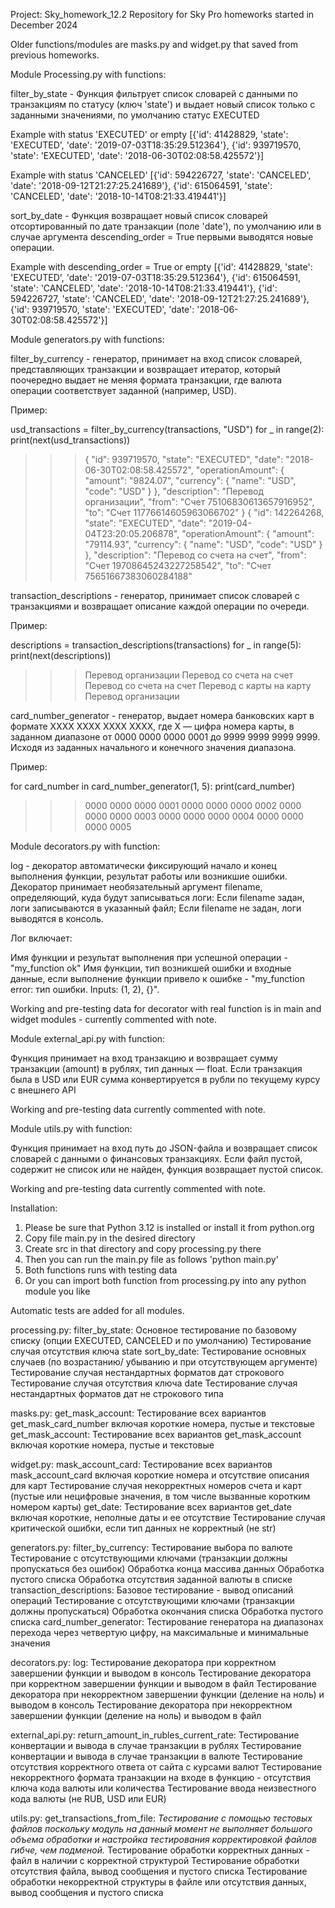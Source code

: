 Project: Sky_homework_12.2
Repository for Sky Pro homeworks started in December 2024

Older functions/modules are masks.py and widget.py that saved from previous homeworks.

Module Processing.py with functions:

filter_by_state - Функция фильтрует список словарей с данными по транзакциям
по статусу (ключ 'state') и выдает новый список только с заданными значениями,
по умолчанию статус EXECUTED

Example with status 'EXECUTED' or empty
[{'id': 41428829, 'state': 'EXECUTED', 'date': '2019-07-03T18:35:29.512364'},
{'id': 939719570, 'state': 'EXECUTED', 'date': '2018-06-30T02:08:58.425572'}]

Example with status 'CANCELED'
[{'id': 594226727, 'state': 'CANCELED', 'date': '2018-09-12T21:27:25.241689'},
{'id': 615064591, 'state': 'CANCELED', 'date': '2018-10-14T08:21:33.419441'}]


sort_by_date - Функция возвращает новый список словарей отсортированный
по дате транзакции (поле 'date'), по умолчанию или в случае аргумента
descending_order = True первыми выводятся новые операции.

Example with descending_order = True or empty
[{'id': 41428829, 'state': 'EXECUTED', 'date': '2019-07-03T18:35:29.512364'},
{'id': 615064591, 'state': 'CANCELED', 'date': '2018-10-14T08:21:33.419441'},
{'id': 594226727, 'state': 'CANCELED', 'date': '2018-09-12T21:27:25.241689'},
{'id': 939719570, 'state': 'EXECUTED', 'date': '2018-06-30T02:08:58.425572'}]

Module generators.py with functions:

filter_by_currency - генератор, принимает на вход список словарей, представляющих транзакции и возвращает
итератор, который поочередно выдает не меняя формата транзакции,
где валюта операции соответствует заданной (например, USD).

Пример:

usd_transactions = filter_by_currency(transactions, "USD")
for _ in range(2):
    print(next(usd_transactions))

>>> {
          "id": 939719570,
          "state": "EXECUTED",
          "date": "2018-06-30T02:08:58.425572",
          "operationAmount": {
              "amount": "9824.07",
              "currency": {
                  "name": "USD",
                  "code": "USD"
              }
          },
          "description": "Перевод организации",
          "from": "Счет 75106830613657916952",
          "to": "Счет 11776614605963066702"
      }
      {
              "id": 142264268,
              "state": "EXECUTED",
              "date": "2019-04-04T23:20:05.206878",
              "operationAmount": {
                  "amount": "79114.93",
                  "currency": {
                      "name": "USD",
                      "code": "USD"
                  }
              },
              "description": "Перевод со счета на счет",
              "from": "Счет 19708645243227258542",
              "to": "Счет 75651667383060284188"

transaction_descriptions - генератор, принимает список словарей с транзакциями и возвращает описание
каждой операции по очереди.

Пример:

descriptions = transaction_descriptions(transactions)
for _ in range(5):
    print(next(descriptions))

>>> Перевод организации
    Перевод со счета на счет
    Перевод со счета на счет
    Перевод с карты на карту
    Перевод организации

card_number_generator - генератор, выдает номера банковских карт в формате 
XXXX XXXX XXXX XXXX,  где Х — цифра номера карты, в заданном диапазоне
от 0000 0000 0000 0001 до 9999 9999 9999 9999.
Исходя из заданных начального и конечного значения диапазона.

Пример:

for card_number in card_number_generator(1, 5):
    print(card_number)

>>> 0000 0000 0000 0001
    0000 0000 0000 0002
    0000 0000 0000 0003
    0000 0000 0000 0004
    0000 0000 0000 0005

Module decorators.py with function:

log - декоратор автоматически фиксирующий начало и конец выполнения функции, результат работы или возникшие ошибки.
Декоратор принимает необязательный аргумент filename, определяющий, куда будут записываться логи:
Если filename задан, логи записываются в указанный файл;
Если filename не задан, логи выводятся в консоль.  

Лог включает:

Имя функции и результат выполнения при успешной операции - "my_function ok"
Имя функции, тип возникшей ошибки и входные данные, если выполнение функции привело к ошибке - 
"my_function error: тип ошибки. Inputs: (1, 2), {}".

Working and pre-testing data for decorator with real function is in main and widget modules - 
currently commented with note.

Module external_api.py with function:

Функция принимает на вход транзакцию и возвращает сумму транзакции (amount)
в рублях, тип данных — float. Если транзакция была в USD или EUR
сумма конвертируется в рубли по текущему курсу с внешнего API

Working and pre-testing data currently commented with note.

Module utils.py with function:

Функция принимает на вход путь до JSON-файла и возвращает список словарей
с данными о финансовых транзакциях. Если файл пустой, содержит не список или не найден,
функция возвращает пустой список.

Working and pre-testing data currently commented with note.


Installation:

1. Please be sure that Python 3.12 is installed or install it from python.org
2. Copy file main.py in the desired directory
3. Create src in that directory and copy processing.py there
4. Then you can run the main.py file as follows 'python main.py'
5. Both functions runs with testing data
6. Or you can import both function from processing.py into any python module you like 

Automatic tests are added for all modules.

processing.py:
    filter_by_state:
        Основное тестирование по базовому списку (опции EXECUTED, CANCELED и по умолчанию)
        Тестирование случая отсутствия ключа state
    sort_by_date:
        Тестирование основных случаев (по возрастанию/ убыванию и при отсутствующем аргументе)
        Тестирование случая нестандартных форматов дат строкового
        Тестирование случая отсутствия ключа date
        Тестирование случая нестандартных форматов дат не строкового типа 

masks.py:
    get_mask_account:
        Тестирование всех вариантов get_mask_card_number включая короткие номера, пустые и текстовые
    get_mask_account: 
        Тестирование всех вариантов get_mask_account включая короткие номера, пустые и текстовые

widget.py:
    mask_account_card:
        Тестирование всех вариантов mask_account_card включая короткие номера и отсутствие описания для карт
        Тестирование случая некорректных номеров счета и карт (пустые или нецифровые значения, в том числе вызванные коротким номером карты)
    get_date:
        Тестирование всех вариантов get_date включая короткие, неполные даты и ee отсутствие
        Тестирование случая критической ошибки, если тип данных не корректный (не str)

generators.py:
    filter_by_currency:
        Тестирование выбора по валюте
        Тестирование с отсутствующими ключами (транзакции должны пропускаться без ошибок)
        Обработка конца массива данных
        Обработка пустого списка
        Обработка отсутствия заданной валюты в списке
    transaction_descriptions:
        Базовое тестирование - вывод описаний операций
        Тестирование с отсутствующими ключами (транзакции должны пропускаться)
        Обработка окончания списка
        Обработка пустого списка
    card_number_generator:
        Тестирование генератора на диапазонах перехода через четвертую цифру,
        на максимальные и минимальные значения

decorators.py:
    log:
        Тестирование декоратора при корректном завершении функции и выводом в консоль
        Тестирование декоратора при корректном завершении функции и выводом в файл
        Тестирование декоратора при некорректном завершении функции (деление на ноль) и выводом в консоль
        Тестирование декоратора при некорректном завершении функции (деление на ноль) и выводом в файл


external_api.py:
    return_amount_in_rubles_current_rate:
        Тестирование конвертации и вывода в случае транзакции в рублях
        Тестирование конвертации и вывода в случае транзакции в валюте
        Тестирование отсутствия корректного ответа от сайта с курсами валют
        Тестирование некорректного формата транзакции на входе в функцию - отсутствия ключа кода валюты или количества
        Тестирование ввода неизвестного кода валюты (не RUB, USD или EUR)

utils.py:
    get_transactions_from_file:
    _Тестирование с помощью тестовых файлов поскольку модуль на данный момент
    не выполняет большого объема обработки и настройка тестирования корректировкой файлов
    гибче, чем подменой._
        Тестирование обработки корректных данных - файл в наличии с корректной структурой
        Тестирование обработки отсутствия файла, вывод сообщения и пустого списка
        Тестирование обработки некорректной структуры в файле или отсутствия данных, вывод сообщения и пустого списка
        